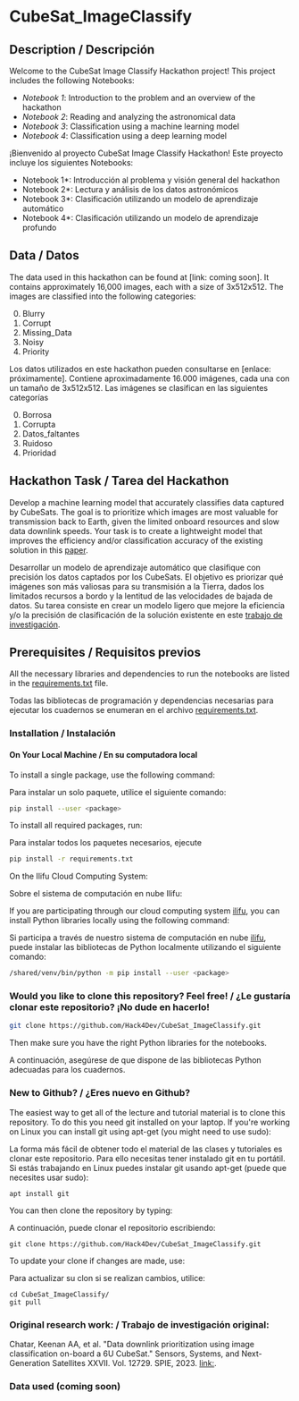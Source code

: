 # CubeSat_ImageClassify

## Description / Descripción

Welcome to the CubeSat Image Classify Hackathon project! This project includes the following Notebooks:

- *Notebook 1*: Introduction to the problem and an overview of the hackathon 
- *Notebook 2*: Reading and analyzing the astronomical data
- *Notebook 3*: Classification using a machine learning model
- *Notebook 4*: Classification using a deep learning model




¡Bienvenido al proyecto CubeSat Image Classify Hackathon! Este proyecto incluye los siguientes Notebooks:

- Notebook 1*: Introducción al problema y visión general del hackathon 
- Notebook 2*: Lectura y análisis de los datos astronómicos
- Notebook 3*: Clasificación utilizando un modelo de aprendizaje automático
- Notebook 4*: Clasificación utilizando un modelo de aprendizaje profundo



## Data / Datos

The data used in this hackathon can be found at [link: coming soon]. It contains approximately 16,000 images, each with a size of 3x512x512. The images are classified into the following categories:

0. Blurry
1. Corrupt
2. Missing_Data
3. Noisy
4. Priority

Los datos utilizados en este hackathon pueden consultarse en [enlace: próximamente]. Contiene aproximadamente 16.000 imágenes, cada una con un tamaño de 3x512x512. Las imágenes se clasifican en las siguientes categorías

0. Borrosa
1. Corrupta
2. Datos_faltantes
3. Ruidoso
4. Prioridad


## Hackathon Task / Tarea del Hackathon

Develop a machine learning model that accurately classifies data captured by CubeSats. The goal is to prioritize which images are most valuable for transmission back to Earth, given the limited onboard resources and slow data downlink speeds. Your task is to create a lightweight model that improves the efficiency and/or classification accuracy of the existing solution in this [paper](https://arxiv.org/pdf/2408.14865).

Desarrollar un modelo de aprendizaje automático que clasifique con precisión los datos captados por los CubeSats. El objetivo es priorizar qué imágenes son más valiosas para su transmisión a la Tierra, dados los limitados recursos a bordo y la lentitud de las velocidades de bajada de datos. Su tarea consiste en crear un modelo ligero que mejore la eficiencia y/o la precisión de clasificación de la solución existente en este [trabajo de investigación](https://arxiv.org/pdf/2408.14865).

## Prerequisites / Requisitos previos

All the necessary libraries and dependencies to run the notebooks are listed in the [requirements.txt](https://github.com/Hack4Dev/CubeSat_ImageClassify/blob/main/requirements.txt) file.

Todas las bibliotecas de programación y dependencias necesarias para ejecutar los cuadernos se enumeran en el archivo [requirements.txt](https://github.com/Hack4Dev/CubeSat_ImageClassify/blob/main/requirements.txt).

### Installation / Instalación


#### On Your Local Machine / En su computadora local

To install a single package, use the following command:

Para instalar un solo paquete, utilice el siguiente comando:

```bash
pip install --user <package>
```

To install all required packages, run:

Para instalar todos los paquetes necesarios, ejecute

```bash
pip install -r requirements.txt
```

On the Ilifu Cloud Computing System:

Sobre el sistema de computación en nube Ilifu:


If you are participating through our cloud computing system [ilifu](https://www.ilifu.ac.za/), you can install Python libraries locally using the following command:

Si participa a través de nuestro sistema de computación en nube [ilifu](https://www.ilifu.ac.za/), puede instalar las bibliotecas de Python localmente utilizando el siguiente comando:


```bash
/shared/venv/bin/python -m pip install --user <package>
```

### Would you like to clone this repository? Feel free! /  ¿Le gustaría clonar este repositorio? ¡No dude en hacerlo!

```bash
git clone https://github.com/Hack4Dev/CubeSat_ImageClassify.git
```

Then make sure you have the right Python libraries for the notebooks. 

A continuación, asegúrese de que dispone de las bibliotecas Python adecuadas para los cuadernos. 

### New to Github? / ¿Eres nuevo en Github?


The easiest way to get all of the lecture and tutorial material is to clone this repository. To do this you need git installed on your laptop. If you're working on Linux you can install git using apt-get (you might need to use sudo):

La forma más fácil de obtener todo el material de las clases y tutoriales es clonar este repositorio. Para ello necesitas tener instalado git en tu portátil. Si estás trabajando en Linux puedes instalar git usando apt-get (puede que necesites usar sudo):


```
apt install git
```

You can then clone the repository by typing:

A continuación, puede clonar el repositorio escribiendo:

```
git clone https://github.com/Hack4Dev/CubeSat_ImageClassify.git
```

To update your clone if changes are made, use:

Para actualizar su clon si se realizan cambios, utilice:

```
cd CubeSat_ImageClassify/
git pull
```

### Original research work: / Trabajo de investigación original:

Chatar, Keenan AA, et al. "Data downlink prioritization using image classification on-board a 6U CubeSat." Sensors, Systems, and Next-Generation Satellites XXVII. Vol. 12729. SPIE, 2023. [link:](https://arxiv.org/pdf/2408.1486).


### Data used (coming soon)

